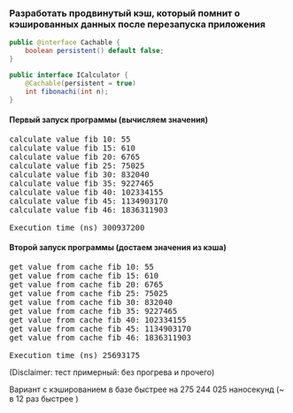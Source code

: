 ### Разработать продвинутый кэш, который помнит о кэшированных данных после перезапуска приложения

```Java
public @interface Cachable {
    boolean persistent() default false;
}

public interface ICalculator {
    @Cachable(persistent = true)
    int fibonachi(int n);
}
```

#### Первый запуск программы (вычисляем значения)
<pre>
calculate value fib 10: 55
calculate value fib 15: 610
calculate value fib 20: 6765
calculate value fib 25: 75025
calculate value fib 30: 832040
calculate value fib 35: 9227465
calculate value fib 40: 102334155
calculate value fib 45: 1134903170
calculate value fib 46: 1836311903

Execution time (ns) 300937200
</pre>

#### Второй запуск программы (достаем значения из кэша)
<pre>
get value from cache fib 10: 55
get value from cache fib 15: 610
get value from cache fib 20: 6765
get value from cache fib 25: 75025
get value from cache fib 30: 832040
get value from cache fib 35: 9227465
get value from cache fib 40: 102334155
get value from cache fib 45: 1134903170
get value from cache fib 46: 1836311903

Execution time (ns) 25693175
</pre>

<p>(Disclaimer: тест примерный: без прогрева и прочего)</p>
<p>Вариант с кэшированием в базе быстрее на 275 244 025 наносекунд (~ в 12 раз быстрее )</p>